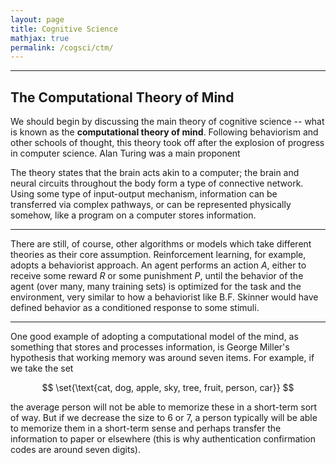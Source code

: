 ```yaml
---
layout: page
title: Cognitive Science
mathjax: true
permalink: /cogsci/ctm/
---
```


---

<style> blockquote{ margin: 1.3em 1.9em; border-left-style: solid; border-left-width: thick; border-left-color: lightgray; padding: 0.1em 1em; font-size: 16px; color: lightslategray; } </style>

## The Computational Theory of Mind

We should begin by discussing the main theory of cognitive science -- what is known as the **computational theory of mind**. Following behaviorism and other schools of thought, this theory took off after the explosion of progress in computer science. Alan Turing was a main proponent

The theory states that the brain acts akin to a computer; the brain and neural circuits throughout the body form a type of connective network. Using some type of input-output mechanism, information can be transferred via complex pathways, or can be represented physically somehow, like a program on a computer stores information. 

---

There are still, of course, other algorithms or models which take different theories as their core assumption. Reinforcement learning, for example, adopts a behaviorist approach. An agent performs an action $A$, either to receive some reward $R$ or some punishment $P$, until the behavior of the agent (over many, many training sets) is optimized for the task and the environment, very similar to how a behaviorist like B.F. Skinner would have defined behavior as a conditioned response to some stimuli.

---

One good example of adopting a computational model of the mind, as something that stores and processes information, is George Miller's hypothesis that working memory was around seven items. For example, if we take the set 

$$ \set{\text{cat, dog, apple, sky, tree, fruit, person, car}} $$

the average person will not be able to memorize these in a short-term sort of way. But if we decrease the size to 6 or 7, a person typically will be able to memorize them in a short-term sense and perhaps transfer the information to paper or elsewhere (this is why authentication confirmation codes are around seven digits).
